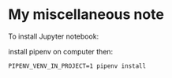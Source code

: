 # My miscellaneous note



To install Jupyter notebook:

install pipenv on computer then: 

```
PIPENV_VENV_IN_PROJECT=1 pipenv install
```

